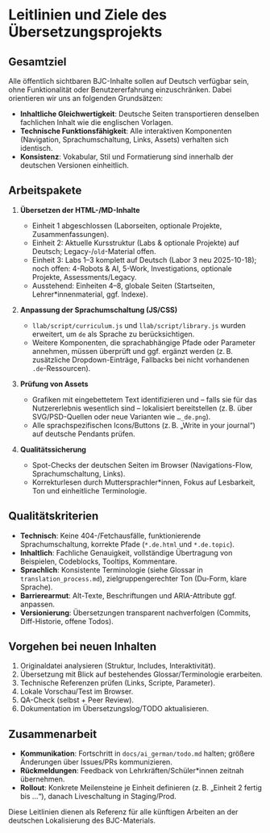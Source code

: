 # Leitlinien und Ziele des Übersetzungsprojekts

## Gesamtziel
Alle öffentlich sichtbaren BJC-Inhalte sollen auf Deutsch verfügbar sein, ohne Funktionalität oder Benutzererfahrung einzuschränken. Dabei orientieren wir uns an folgenden Grundsätzen:

- **Inhaltliche Gleichwertigkeit**: Deutsche Seiten transportieren denselben fachlichen Inhalt wie die englischen Vorlagen.
- **Technische Funktionsfähigkeit**: Alle interaktiven Komponenten (Navigation, Sprachumschaltung, Links, Assets) verhalten sich identisch.
- **Konsistenz**: Vokabular, Stil und Formatierung sind innerhalb der deutschen Versionen einheitlich.

## Arbeitspakete
1. **Übersetzen der HTML-/MD-Inhalte**  
   - Einheit 1 abgeschlossen (Laborseiten, optionale Projekte, Zusammenfassungen).  
   - Einheit 2: Aktuelle Kursstruktur (Labs & optionale Projekte) auf Deutsch; Legacy-/`old`-Material offen.  
   - Einheit 3: Labs 1–3 komplett auf Deutsch (Labor 3 neu 2025-10-18); noch offen: 4-Robots & AI, 5-Work, Investigations, optionale Projekte, Assessments/Legacy.  
   - Ausstehend: Einheiten 4–8, globale Seiten (Startseiten, Lehrer*innenmaterial, ggf. Indexe).

2. **Anpassung der Sprachumschaltung (JS/CSS)**  
   - `llab/script/curriculum.js` und `llab/script/library.js` wurden erweitert, um `de` als Sprache zu berücksichtigen.  
   - Weitere Komponenten, die sprachabhängige Pfade oder Parameter annehmen, müssen überprüft und ggf. ergänzt werden (z. B. zusätzliche Dropdown-Einträge, Fallbacks bei nicht vorhandenen `.de`-Ressourcen).

3. **Prüfung von Assets**  
   - Grafiken mit eingebettetem Text identifizieren und – falls sie für das Nutzererlebnis wesentlich sind – lokalisiert bereitstellen (z. B. über SVG/PSD-Quellen oder neue Varianten wie `…_de.png`).  
   - Alle sprachspezifischen Icons/Buttons (z. B. „Write in your journal“) auf deutsche Pendants prüfen.

4. **Qualitätssicherung**  
   - Spot-Checks der deutschen Seiten im Browser (Navigations-Flow, Sprachumschaltung, Links).  
   - Korrekturlesen durch Muttersprachler*innen, Fokus auf Lesbarkeit, Ton und einheitliche Terminologie.

## Qualitätskriterien
- **Technisch**: Keine 404-/Fetchausfälle, funktionierende Sprachumschaltung, korrekte Pfade (`*.de.html` und `*.de.topic`).  
- **Inhaltlich**: Fachliche Genauigkeit, vollständige Übertragung von Beispielen, Codeblocks, Tooltips, Kommentare.  
- **Sprachlich**: Konsistente Terminologie (siehe Glossar in `translation_process.md`), zielgruppengerechter Ton (Du-Form, klare Sprache).  
- **Barrierearmut**: Alt-Texte, Beschriftungen und ARIA-Attribute ggf. anpassen.  
- **Versionierung**: Übersetzungen transparent nachverfolgen (Commits, Diff-Historie, offene Todos).

## Vorgehen bei neuen Inhalten
1. Originaldatei analysieren (Struktur, Includes, Interaktivität).  
2. Übersetzung mit Blick auf bestehendes Glossar/Terminologie erarbeiten.  
3. Technische Referenzen prüfen (Links, Scripte, Parameter).  
4. Lokale Vorschau/Test im Browser.  
5. QA-Check (selbst + Peer Review).  
6. Dokumentation im Übersetzungslog/TODO aktualisieren.

## Zusammenarbeit
- **Kommunikation**: Fortschritt in `docs/ai_german/todo.md` halten; größere Änderungen über Issues/PRs kommunizieren.  
- **Rückmeldungen**: Feedback von Lehrkräften/Schüler*innen zeitnah übernehmen.  
- **Rollout**: Konkrete Meilensteine je Einheit definieren (z. B. „Einheit 2 fertig bis …“), danach Liveschaltung in Staging/Prod.

Diese Leitlinien dienen als Referenz für alle künftigen Arbeiten an der deutschen Lokalisierung des BJC-Materials.
